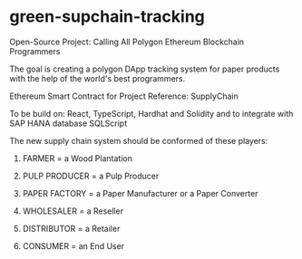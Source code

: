 # green-supchain-tracking

Open-Source Project: Calling All Polygon Ethereum Blockchain Programmers

The goal is creating a polygon DApp tracking system for paper products with the help of the world's best programmers.

Ethereum Smart Contract for Project Reference: SupplyChain

To be build on: React, TypeScript, Hardhat and Solidity and to integrate with SAP HANA database SQLScript

The new supply chain system should be conformed of these players:

1) FARMER = a Wood Plantation

2) PULP PRODUCER = a Pulp Producer

3) PAPER FACTORY = a Paper Manufacturer or a Paper Converter

4) WHOLESALER = a Reseller

5) DISTRIBUTOR = a Retailer

6) CONSUMER = an End User


